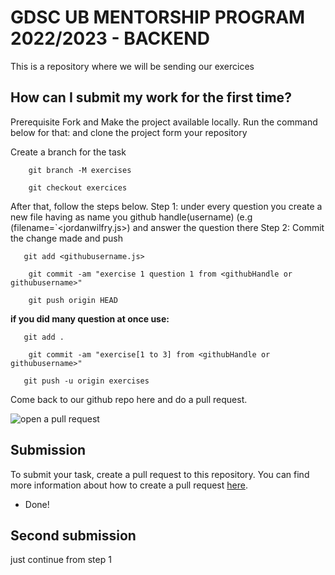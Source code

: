 # GDSC UB MENTORSHIP PROGRAM 2022/2023 - BACKEND

This is a repository where we will be sending our exercices

## How can I submit my work for the first time?

Prerequisite Fork and Make the project available locally. Run the command below for that:
and clone the project form your repository

Create a branch for the task

```
    git branch -M exercises

    git checkout exercices
```

After that, follow the steps below.
Step 1: under every question you create a new file having as name you github handle(username) (e.g (filename=`<jordanwilfry.js>) and answer the question there
Step 2: Commit the change made and push

```
   git add <githubusername.js> 
   
    git commit -am "exercise 1 question 1 from <githubHandle or githubusername>"

    git push origin HEAD
```

**if you did many question at once use:**

```
   git add .
   
    git commit -am "exercise[1 to 3] from <githubHandle or githubusername>"

   git push -u origin exercises
```

Come back to our github repo here and do a pull request.

![open a pull request](https://i0.wp.com/user-images.githubusercontent.com/3477155/52671177-5d0e0100-2ee8-11e9-8645-bdd923b7d93b.gif?resize=1024%2C512&ssl=1)

## Submission

To submit your task, create a pull request to this repository. You can find more information about how to create a pull request [here](https://docs.github.com/en/github/collaborating-with-issues-and-pull-requests/creating-a-pull-request).

- Done!

## Second submission
 
 just continue from step 1

